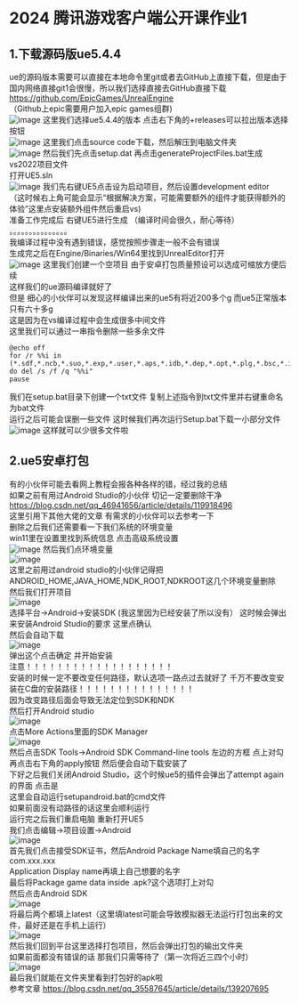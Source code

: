 2024 腾讯游戏客户端公开课作业1<br>
===
1.下载源码版ue5.4.4<br>
---
ue的源码版本需要可以直接在本地命令里git或者去GitHub上直接下载，但是由于国内网络直接git1会很慢，所以我们选择直接去GitHub直接下载  
https://github.com/EpicGames/UnrealEngine   
（Github上epic需要用户加入epic games组群)  
![image](https://github.com/user-attachments/assets/b367b456-3302-4e71-9028-a23ee1dcc18f)
这里我们选择ue5.4.4的版本 点击右下角的+releases可以拉出版本选择按钮  
![image](https://github.com/user-attachments/assets/94f8e674-6c48-4fc9-b4a8-52f916143efa)
这里我们点击source code下载，然后解压到电脑文件夹  
![image](https://github.com/user-attachments/assets/03bdde03-2a94-4eb2-98ed-91b1287e32eb)
然后我们先点击setup.dat 再点击generateProjectFiles.bat生成vs2022项目文件  
打开UE5.sln  
![image](https://github.com/user-attachments/assets/98290d41-a469-4f97-aa52-8036184becea)
我们先右键UE5点击设为启动项目，然后设置development editor   
（这时候右上角可能会显示“根据解决方案，可能需要额外的组件才能获得额外的体验”这里点安装额外组件然后重启vs)  
准备工作完成后 右键UE5进行生成 （编译时间会很久，耐心等待）  
。。。。。。。。。。。。。。。  
我编译过程中没有遇到错误，感觉按照步骤走一般不会有错误  
生成完之后在Engine/Binaries/Win64里找到UnrealEditor打开  
![image](https://github.com/user-attachments/assets/94b174cf-b7ad-4287-9f34-57da382d5106)
这里我们创建一个空项目 由于安卓打包质量预设可以选成可缩放方便后续  
这样我们的ue源码编译就好了  
但是 细心的小伙伴可以发现这样编译出来的ue5有将近200多个g 而ue5正常版本只有六十多g  
这是因为在vs编译过程中会生成很多中间文件  
这里我们可以通过一串指令删除一些多余文件  
```
@echo off  
for /r %%i in (*.sdf,*.ncb,*.suo,*.exp,*.user,*.aps,*.idb,*.dep,*.opt,*.plg,*.bsc,*.ilk,*.trg,*.obj,*.ilk,*.pdb,*.pch,*.tlog,*.log,*.bak) do del /s /f /q "%%i"  
pause  
```
我们在setup.bat目录下创建一个txt文件 复制上述指令到txt文件里并右键重命名为bat文件  
运行之后可能会误删一些文件 这时候我们再次运行Setup.bat下载一小部分文件  
![image](https://github.com/user-attachments/assets/f14a2d41-12b7-4c47-ab53-da70c28093e0)
这样就可以少很多文件啦  
## 2.ue5安卓打包  

有的小伙伴可能去看网上教程会报各种各样的错，经过我的总结  
如果之前有用过Android Studio的小伙伴 切记一定要删除干净  
https://blog.csdn.net/qq_46941656/article/details/119918496  
这里引用下其他大佬的文章 有需求的小伙伴可以去参考一下  
删除之后我们还需要看一下我们系统的环境变量  
win11里在设置里找到系统信息 点击高级系统设置  
![image](https://github.com/user-attachments/assets/809f6f1e-2071-43a6-b374-db0120e08128)
然后我们点环境变量  
![image](https://github.com/user-attachments/assets/bd6ae79f-095f-4dcb-9779-4a5772c988a9)  
这里之前用过android studio的小伙伴记得把ANDROID_HOME,JAVA_HOME,NDK_ROOT,NDKROOT这几个环境变量删除  
然后我们打开项目  
![image](https://github.com/user-attachments/assets/246b3f2f-3e30-4fea-b74c-5e5126dc92e1)  
选择平台->Android->安装SDK (我这里因为已经安装了所以没有） 
这时候会弹出来安装Android Studio的要求 这里点确认  
然后会自动下载  
![image](https://github.com/user-attachments/assets/94cbe545-9cf1-4c40-aa92-3de6d6eb3217)  
弹出这个点击确定 并开始安装  
注意！！！！！！！！！！！！！！！！！！！  
安装的时候一定不要改变任何路径，默认选项一路点过去就好了 千万不要改变安装在C盘的安装路径！！！！！！！！！！！！！！！  
因为改变路径后面会导致无法定位到SDK和NDK  
然后打开Android studio  
![image](https://github.com/user-attachments/assets/4130213e-dc1f-445c-97cc-097a75233282)  
点击More Actions里面的SDK Manager  
![image](https://github.com/user-attachments/assets/a069cbe8-72a6-42fa-bb0d-f1a0563e0b23)  
然后点击SDK Tools->Android SDK Command-line tools 左边的方框 点上对勾 再点击右下角的apply按钮 然后便会自动下载安装了  
下好之后我们关闭Android Studio，这个时候ue5的插件会弹出了attempt again的界面 点击是  
这里会自动运行setupandroid.bat的cmd文件  
如果前面没有动路径的话这里会顺利运行  
运行完之后我们重启电脑 重新打开UE5  
我们点击编辑->项目设置->Android  
![image](https://github.com/user-attachments/assets/695579ff-b884-430c-b63f-abcb5d66acf0)  
首先我们点击接受SDK证书，然后Android Package Name填自己的名字 com.xxx.xxx  
Application Display name再填上自己想要的名字  
最后将Package game data inside .apk?这个选项打上对勾  
然后点击Android SDK  
![image](https://github.com/user-attachments/assets/ddab866b-dd07-4902-a0ab-1b0f0a1f67b3)  
将最后两个都填上latest（这里填latest可能会导致模拟器无法运行打包出来的文件，最好还是在手机上运行）  
![image](https://github.com/user-attachments/assets/1eafaffb-d145-471a-afc9-6388029c630d)  
然后我们回到平台这里选择打包项目，然后会弹出打包的输出文件夹  
如果前面都没有错误的话 那我们只需等待了（第一次将近三四个小时）  
![image](https://github.com/user-attachments/assets/4b3be652-769d-427d-aeea-a9610f5fa944)  
最后我们就能在文件夹里看到打包好的apk啦  
参考文章 https://blog.csdn.net/qq_35587645/article/details/139207695




















    

